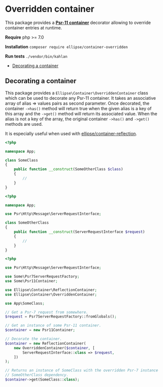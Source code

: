 # Overridden container

This package provides a **[Psr-11 container](http://www.php-fig.org/psr/psr-11/)** decorator allowing to override container entries at runtime.

**Require** php >= 7.0

**Installation** `composer require ellipse/container-overridden`

**Run tests** `./vendor/bin/kahlan`

* [Decorating a container](#decorating-a-container)

## Decorating a container

This package provides a `Ellipse\Container\OverriddenContainer` class which can be used to decorate any Psr-11 container. It takes an associative array of alias => values pairs as second parameter. Once decorated, the container `->has()` method will return true when the given alias is a key of this array and the `->get()` method will return its associated value. When the alias is not a key of the array, the original container `->has()` and `->get()` methods are used.

It is especially useful when used with [ellipse/container-reflection](https://github.com/ellipsephp/container-reflection).

```php
<?php

namespace App;

class SomeClass
{
    public function __construct(SomeOtherClass $class)
    {
        //
    }
}
```

```php
<?php

namespace App;

use Psr\Http\Message\ServerRequestInterface;

class SomeOtherClass
{
    public function __construct(ServerRequestInterface $request)
    {
        //
    }
}
```

```php
<?php

use Psr\Http\Message\ServerRequestInterface;

use Some\Psr7ServerRequestFactory;
use Some\Psr11Container;

use Ellipse\Container\ReflectionContainer;
use Ellipse\Container\OverriddenContainer;

use App\SomeClass;

// Get a Psr-7 request from somewhere.
$request = Psr7ServerRequestFactory::fromGlobals();

// Get an instance of some Psr-11 container.
$container = new Psr11Container;

// Decorate the container.
$container = new ReflectionContainer(
    new OverriddenContainer($container, [
        ServerRequestInterface::class => $request,
    ])
);

// Returns an instance of SomeClass with the overridden Psr-7 instance injected in it's
// SomeOtherClass dependency.
$container->get(SomeClass::class);
```
